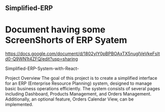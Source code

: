 ## Simplified-ERP
# Document having some ScreenShorts of ERP Syatem
https://docs.google.com/document/d/1802ylY0pBPBOAxTX5nugIVeVkeFsItd0-Q9WN1t4ZFQ/edit?usp=sharing

Simplified-ERP-System-with-React-

Project Overview The goal of this project is to create a simplified interface for an ERP (Enterprise Resource Planning) system, designed to manage basic business operations efficiently. The system consists of several pages including Dashboard, Products Management, and Orders Management. Additionally, an optional feature, Orders Calendar View, can be implemented.
